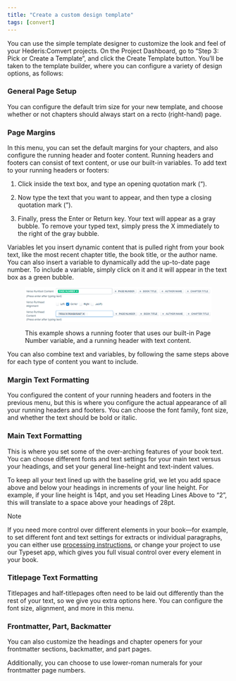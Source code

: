 ```yaml
---
title: "Create a custom design template"
tags: [convert]
---
```

 
<html><body><section data-type="chapter" class="hsecchapter" data-hederis-type="hsecchapter" id="convert-template-designer" data-pi-attrs="id: convert-template-designer; data-tags: convert;" role="doc-chapter" data-tags="convert" data-author-name=" " data-book-title=" " title="Create a custom design template"><p class="hblkp" data-hederis-type="hblkp" id="pUmVU88A2">You can use the simple template designer to customize the look and feel of your Hederis:Comvert projects. On the Project Dashboard, go to &#8220;Step 3: Pick or Create a Template&#8221;, and click the Create Template button. You&#8217;ll be taken to the template builder, where you can configure a variety of design options, as follows:</p><section class="hwprsubsection" data-hederis-type="hwprsubsection" id="pS9m7xxr6" data-type="subsection" title="General Page Setup"><h1 data-hederis-type="hblktitle" class="hblktitle" id="pP28culpw">General Page Setup</h1><p class="hblkp" data-hederis-type="hblkp" id="pZBS5SJJb">You can configure the default trim size for your new template, and choose whether or not chapters should always start on a recto (right-hand) page.</p></section><section class="hwprsubsection" data-hederis-type="hwprsubsection" id="pTcy4yv5D" data-type="subsection" title="Page Margins"><h1 data-hederis-type="hblktitle" class="hblktitle" id="p21vrZrIC">Page Margins</h1><p class="hblkp" data-hederis-type="hblkp" id="pQebCGUKk">In this menu, you can set the default margins for your chapters, and also configure the running header and footer content. Running headers and footers can consist of text content, or use our built-in variables. To add text to your running headers or footers:</p><ol class="hwprnumlist" data-hederis-type="hwprnumlist" id="pvs4tFuQX"><li class="hblkoli" data-hederis-type="hblkoli" id="liLu0vnUNl"><p class="hblkoli" data-hederis-type="hblklip" id="pKLleBA2g">Click inside the text box, and type an opening quotation mark (&#8220;).</p></li><li class="hblkoli" data-hederis-type="hblkoli" id="lin8NoficD"><p class="hblkoli" data-hederis-type="hblklip" id="p6Onwxg3J">Now type the text that you want to appear, and then type a closing quotation mark (&#8221;).</p></li><li class="hblkoli" data-hederis-type="hblkoli" id="liGhYgPHXs"><p class="hblkoli" data-hederis-type="hblklip" id="pKfbKMNDa">Finally, press the Enter or Return key. Your text will appear as a gray bubble. To remove your typed text, simply press the X immediately to the right of the gray bubble.</p></li></ol><p class="hblkp" data-hederis-type="hblkp" id="pkNFIm29Y">Variables let you insert dynamic content that is pulled right from your book text, like the most recent chapter title, the book title, or the author name. You can also insert a variable to dynamically add the up-to-date page number. To include a variable, simply click on it and it will appear in the text box as a green bubble.</p><figure class="hwprfig" data-hederis-type="hwprfig" id="pEmg3KUOQ"><img data-hederis-type="hblkimg" class="hblkimg" id="pfHVQqW5I" src="/images/runheadfoot.png" data-img-src="/images/runheadfoot.png"/><p class="hblkcaption" data-hederis-type="hblkcaption" id="plk03WeNU">This example shows a running footer that uses our built-in Page Number variable, and a running header with text content.</p></figure><p class="hblkp" data-hederis-type="hblkp" id="pruU8J10B">You can also combine text and variables, by following the same steps above for each type of content you want to include.</p></section><section class="hwprsubsection" data-hederis-type="hwprsubsection" id="pm8x0QvJS" data-type="subsection" title="Margin Text Formatting"><h1 data-hederis-type="hblktitle" class="hblktitle" id="ppZpRhJ8Q">Margin Text Formatting</h1><p class="hblkp" data-hederis-type="hblkp" id="pNQRKrnur">You configured the content of your running headers and footers in the previous menu, but this is where you configure the actual appearance of all your running headers and footers. You can choose the font family, font size, and whether the text should be bold or italic.</p></section><section class="hwprsubsection" data-hederis-type="hwprsubsection" id="pw9MOEi05" data-type="subsection" title="Main Text Formatting"><h1 data-hederis-type="hblktitle" class="hblktitle" id="pc5qXjN8O">Main Text Formatting</h1><p class="hblkp" data-hederis-type="hblkp" id="p58sIDHB7">This is where you set some of the over-arching features of your book text. You can choose different fonts and text settings for your main text versus your headings, and set your general line-height and text-indent values.</p><p class="hblkp" data-hederis-type="hblkp" id="pm6HuEFjY">To keep all your text lined up with the baseline grid, we let you add space above and below your headings in increments of your line height. For example, if your line height is 14pt, and you set Heading Lines Above to &#8220;2&#8221;, this will translate to a space above your headings of 28pt. </p><aside class="hwprbox box" data-hederis-type="hwprbox" id="pUF4muSMd" data-type="sidebar"><p class="hblktype" data-hederis-type="hblktype" id="pQuO17MBw">Note</p><p class="hblkp" data-hederis-type="hblkp" id="piGRcV7J6">If you need more control over different elements in your book&#8212;for example, to set different font and text settings for extracts or individual paragraphs, you can either use <a href="{% link _docs/custom-design.md %}" class="hspana" data-hederis-type="hspana" id="pjOg1Eh0K">processing instructions</a>, or change your project to use our Typeset app, which gives you full visual control over every element in your book.</p></aside></section><section class="hwprsubsection" data-hederis-type="hwprsubsection" id="pMXdLyoOO" data-type="subsection" title="Titlepage Text Formatting"><h1 data-hederis-type="hblktitle" class="hblktitle" id="pFOl0UO05">Titlepage Text Formatting</h1><p class="hblkp" data-hederis-type="hblkp" id="phzVCipzO">Titlepages and half-titlepages often need to be laid out differently than the rest of your text, so we give you extra options here. You can configure the font size, alignment, and more in this menu.</p></section><section class="hwprsubsection" data-hederis-type="hwprsubsection" id="p4mHURhJI" data-type="subsection" title="Frontmatter, Part, Backmatter"><h1 data-hederis-type="hblktitle" class="hblktitle" id="pvNl8ltfG">Frontmatter, Part, Backmatter</h1><p class="hblkp" data-hederis-type="hblkp" id="pvCSjPBa8">You can also customize the headings and chapter openers for your frontmatter sections, backmatter, and part pages.</p><p class="hblkp" data-hederis-type="hblkp" id="pUers2V8U">Additionally, you can choose to use lower-roman numerals for your frontmatter page numbers.</p></section></section></body></html>
